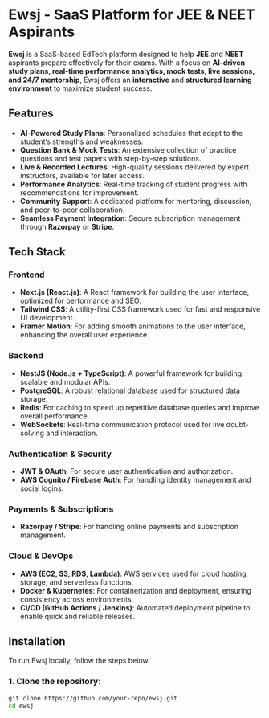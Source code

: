 # Ewsj - SaaS Platform for JEE & NEET Aspirants

**Ewsj** is a SaaS-based EdTech platform designed to help **JEE** and **NEET** aspirants prepare effectively for their exams. With a focus on **AI-driven study plans, real-time performance analytics, mock tests, live sessions, and 24/7 mentorship**, Ewsj offers an **interactive** and **structured learning environment** to maximize student success.

## Features

- **AI-Powered Study Plans**: Personalized schedules that adapt to the student’s strengths and weaknesses.
- **Question Bank & Mock Tests**: An extensive collection of practice questions and test papers with step-by-step solutions.
- **Live & Recorded Lectures**: High-quality sessions delivered by expert instructors, available for later access.
- **Performance Analytics**: Real-time tracking of student progress with recommendations for improvement.
- **Community Support**: A dedicated platform for mentoring, discussion, and peer-to-peer collaboration.
- **Seamless Payment Integration**: Secure subscription management through **Razorpay** or **Stripe**.

## Tech Stack

### Frontend

- **Next.js (React.js)**: A React framework for building the user interface, optimized for performance and SEO.
- **Tailwind CSS**: A utility-first CSS framework used for fast and responsive UI development.
- **Framer Motion**: For adding smooth animations to the user interface, enhancing the overall user experience.

### Backend

- **NestJS (Node.js + TypeScript)**: A powerful framework for building scalable and modular APIs.
- **PostgreSQL**: A robust relational database used for structured data storage.
- **Redis**: For caching to speed up repetitive database queries and improve overall performance.
- **WebSockets**: Real-time communication protocol used for live doubt-solving and interaction.

### Authentication & Security

- **JWT & OAuth**: For secure user authentication and authorization.
- **AWS Cognito / Firebase Auth**: For handling identity management and social logins.

### Payments & Subscriptions

- **Razorpay / Stripe**: For handling online payments and subscription management.

### Cloud & DevOps

- **AWS (EC2, S3, RDS, Lambda)**: AWS services used for cloud hosting, storage, and serverless functions.
- **Docker & Kubernetes**: For containerization and deployment, ensuring consistency across environments.
- **CI/CD (GitHub Actions / Jenkins)**: Automated deployment pipeline to enable quick and reliable releases.

## Installation

To run Ewsj locally, follow the steps below.

### 1. Clone the repository:

```bash
git clone https://github.com/your-repo/ewsj.git
cd ewsj
